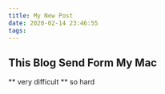 ```yaml
---
title: My New Post
date: 2020-02-14 23:46:55
tags:
---
```


## This Blog Send Form My Mac
** very difficult
** so hard
